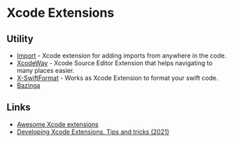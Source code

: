 # Xcode Extensions

## Utility

- [Import](https://github.com/markohlebar/Import) - Xcode extension for adding imports from anywhere in the code.
- [XcodeWay](https://github.com/onmyway133/XcodeWay) - Xcode Source Editor Extension that helps navigating to many places easier.
- [X-SwiftFormat](https://github.com/ruiaureliano/X-SwiftFormat) - Works as Xcode Extension to format your swift code.
- [Bazinga](https://apps.apple.com/us/app/bazinga-for-xcode/id1503241323?mt=12)

## Links

- [Awesome Xcode extensions](https://github.com/theswiftdev/awesome-xcode-extensions)
- [Developing Xcode Extensions. Tips and tricks (2021)](https://blog.artemnovichkov.com/developing-xcode-extensions-tips-and-tricks)
